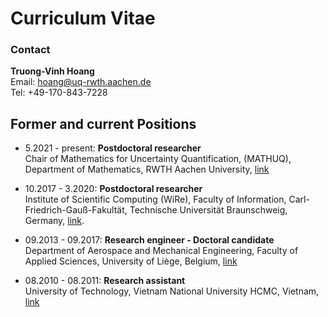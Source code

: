 
 # Curriculum Vitae 
### Contact
 **Truong-Vinh Hoang**                                                                                                                                                 
 Email: hoang@uq-rwth.aachen.de                                                  
 Tel: +49-170-843-7228                                                            

## **Former and current Positions**
-  5.2021 - present: **Postdoctoral
researcher**\
Chair of Mathematics for Uncertainty Quantification,
(MATHUQ), Department of Mathematics, RWTH Aachen University, [link](https://www.uq.rwth-aachen.de/go/id/eibnp/?lidx=1)

- 10.2017 - 3.2020: **Postdoctoral
researcher**\
Institute of Scientific Computing (WiRe), Faculty of
Information, Carl-Friedrich-Gauß-Fakultät, Technische Universität
Braunschweig, Germany, [link](https://www.tu-braunschweig.de/wire).

- 09.2013 - 09.2017: **Research engineer -
Doctoral candidate**\
Department of Aerospace and Mechanical Engineering, Faculty of Applied
Sciences, University of Liège, Belgium, [link](http://www.ltas-cm3.ulg.ac.be)

- 08.2010 - 08.2011: **Research assistant**\
University of Technology, Vietnam National University HCMC, Vietnam, [link](https://vnuhcm.edu.vn/)


